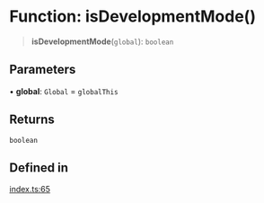 # Function: isDevelopmentMode()

> **isDevelopmentMode**(`global`): `boolean`

## Parameters

• **global**: `Global` = `globalThis`

## Returns

`boolean`

## Defined in

[index.ts:65](https://github.com/andreisergiu98/baeta/blob/e352a1ec749c5b23df693f5f8373ac0b75347349/packages/util-env/index.ts#L65)
